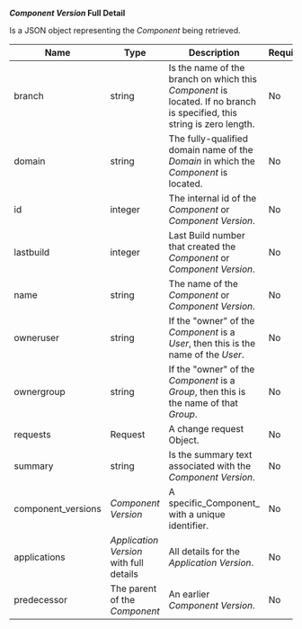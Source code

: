 **_Component Version_ Full Detail**

Is a JSON  object representing the _Component_ being retrieved.

| Name | Type | Description | Required |
| ---- | ---- | ----------- | -------- |
| branch | string | Is the name of the branch on which this _Component_ is located. If no branch is specified, this string is zero length. | No |
| domain | string | The fully-qualified domain name of the _Domain_ in which the _Component_ is located. | No |
| id | integer | The internal id of the _Component_ or _Component Version_. | No |
| lastbuild | integer | Last Build number that created the _Component_ or _Component Version_. | No |
| name | string | The name of the  _Component_ or _Component Version_. | No |
| owneruser | string | If the "owner" of the _Component_ is a _User_, then this is the name of the _User_. | No |
| ownergroup | string | If the "owner" of the _Component_ is a _Group_, then this is the name of that _Group_. | No |
| requests |  Request | A change request Object.| No |
| summary | string | Is the summary text associated with the _Component Version_. | No |
| component_versions |_Component Version_| A specific_Component_ with a unique identifier. | No |
| applications | _Application Version_ with full details  | All details for the _Application Version_. | No |
| predecessor | The parent of the _Component_| An earlier _Component Version_.  | No |
